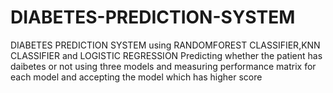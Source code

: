 # DIABETES-PREDICTION-SYSTEM
DIABETES PREDICTION SYSTEM using RANDOMFOREST CLASSIFIER,KNN CLASSIFIER and LOGISTIC REGRESSION
Predicting whether the patient has daibetes or not using three models and measuring performance matrix for each model and accepting the model which has higher score
